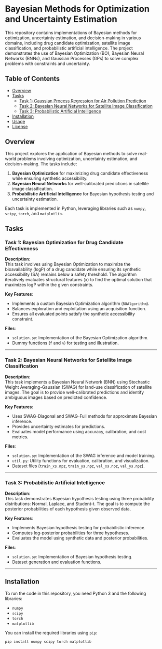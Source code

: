 # Bayesian Methods for Optimization and Uncertainty Estimation

This repository contains implementations of Bayesian methods for optimization, uncertainty estimation, and decision-making in various domains, including drug candidate optimization, satellite image classification, and probabilistic artificial intelligence. The project demonstrates the use of Bayesian Optimization (BO), Bayesian Neural Networks (BNNs), and Gaussian Processes (GPs) to solve complex problems with constraints and uncertainty.

## Table of Contents
- [Overview](#overview)
- [Tasks](#tasks)
  - [Task 1: Gaussian Process Regression for Air Pollution Prediction](#task-1-bayesian-optimization-for-drug-candidate-effectiveness)
  - [Task 2: Bayesian Neural Networks for Satellite Image Classification](#task-2-bayesian-neural-networks-for-satellite-image-classification)
  - [Task 3: Probabilistic Artificial Intelligence](#task-3-probabilistic-artificial-intelligence)
- [Installation](#installation)
- [Usage](#usage)
- [License](#license)

## Overview
This project explores the application of Bayesian methods to solve real-world problems involving optimization, uncertainty estimation, and decision-making. The tasks include:
1. **Bayesian Optimization** for maximizing drug candidate effectiveness while ensuring synthetic accessibility.
2. **Bayesian Neural Networks** for well-calibrated predictions in satellite image classification.
3. **Probabilistic Artificial Intelligence** for Bayesian hypothesis testing and uncertainty estimation.

Each task is implemented in Python, leveraging libraries such as `numpy`, `scipy`, `torch`, and `matplotlib`.

## Tasks

### Task 1: Bayesian Optimization for Drug Candidate Effectiveness
**Description**:  
This task involves using Bayesian Optimization to maximize the bioavailability (logP) of a drug candidate while ensuring its synthetic accessibility (SA) remains below a safety threshold. The algorithm iteratively evaluates structural features (x) to find the optimal solution that maximizes logP within the given constraints.

**Key Features**:
- Implements a custom Bayesian Optimization algorithm (`BOAlgorithm`).
- Balances exploration and exploitation using an acquisition function.
- Ensures all evaluated points satisfy the synthetic accessibility constraint.

**Files**:
- `solution.py`: Implementation of the Bayesian Optimization algorithm.
- Dummy functions (`f` and `v`) for testing and illustration.

---

### Task 2: Bayesian Neural Networks for Satellite Image Classification
**Description**:  
This task implements a Bayesian Neural Network (BNN) using Stochastic Weight Averaging-Gaussian (SWAG) for land-use classification of satellite images. The goal is to provide well-calibrated predictions and identify ambiguous images based on predicted confidence.

**Key Features**:
- Uses SWAG-Diagonal and SWAG-Full methods for approximate Bayesian inference.
- Provides uncertainty estimates for predictions.
- Evaluates model performance using accuracy, calibration, and cost metrics.

**Files**:
- `solution.py`: Implementation of the SWAG inference and model training.
- `util.py`: Utility functions for evaluation, calibration, and visualization.
- Dataset files (`train_xs.npz`, `train_ys.npz`, `val_xs.npz`, `val_ys.npz`).

---

### Task 3: Probabilistic Artificial Intelligence
**Description**:  
This task demonstrates Bayesian hypothesis testing using three probability distributions: Normal, Laplace, and Student-t. The goal is to compute the posterior probabilities of each hypothesis given observed data.

**Key Features**:
- Implements Bayesian hypothesis testing for probabilistic inference.
- Computes log-posterior probabilities for three hypotheses.
- Evaluates the model using synthetic data and posterior probabilities.

**Files**:
- `solution.py`: Implementation of Bayesian hypothesis testing.
- Dataset generation and evaluation functions.

---

## Installation
To run the code in this repository, you need Python 3 and the following libraries:
- `numpy`
- `scipy`
- `torch`
- `matplotlib`

You can install the required libraries using `pip`:
```bash
pip install numpy scipy torch matplotlib
